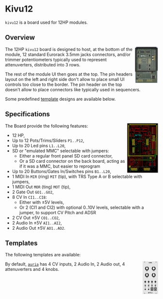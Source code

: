# Kivu12

`kivu12` is a board used for 12HP modules.


## Overview

<img align="right" width="15%" src="./render.png">

The 12HP `kivu12` board is designed to host, at the bottom of the module, 12 standard Eurorack 3.5mm jacks 
connectors, and/or trimmer potentiometers typically used to represent attenuverters,
distributed into 3 rows. 

The rest of the module UI then goes at the top. The pin headers layout on the left and right side
don't allow to place small UI controls too close to the border. The pin header on the top doesn't
allow to place connectors like typically used in sequencers.

Some predefined [template](#templates) designs are available below.


## Specifications

<img align="right" width="20%" src="./xray.png">

The Board provide the following features:

- 12 HP,
- Up to 12 Pots/Trims/Sliders `P1..P12`,
- Up to 20 Led pins `L1..L20`,
- SD or "emulated MMC" selectable with jumpers:
   - Either a regular front panel SD card connector,
   - Or a SD card connector on the back board, acting as if it was a MMC, but easier to reprogram
- Up to 20 Buttons/Gates In/Switches pins `B1..L20`,
- 1 MIDI In  `MIR` (ring) `MIT` (tip), with TRS Type A or B selectable with jumpers,
- 1 MIDI Out   `MOR` (ting) `MOT` (tip),
- 2 Gate Out `GO1..GO2`,
- 8 CV In `CI1..CI8`:
   - Either with ±5V levels,
   - Or 2 (CI1 and CI2) with optional 0..10V levels, selectable with a jumper, to support CV Pitch and ADSR
- 2 CV Out ±5V `CO1..CO2`,
- 2 Audio In ±5V `AI1..AI2`,
- 2 Audio Out ±5V `AO1..AO2`.


## Templates

The following templates are available:

<img align="right" width="10%" src="./templates/auria.png">

By default, [`auria`](./templates/auria.erbui) has 4 CV inputs, 2 Audio In, 2 Audio out, 4 attenuverters and 4 knobs.

